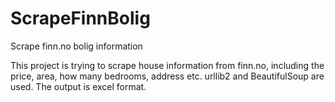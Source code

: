 # ScrapeFinnBolig
Scrape finn.no bolig information

This project is trying to scrape house information from finn.no, including the price, area, how many bedrooms, address etc.
urllib2 and BeautifulSoup are used.
The output is excel format.
